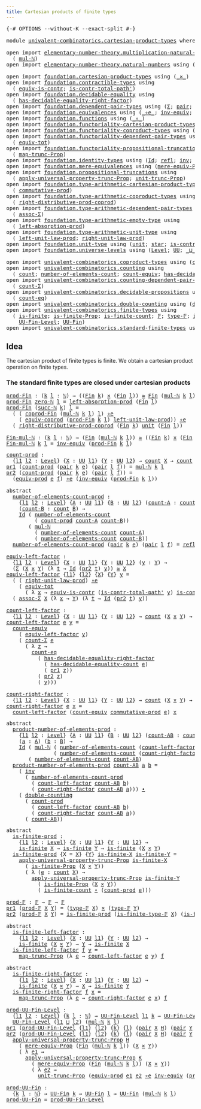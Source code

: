 ```yaml
---
title: Cartesian products of finite types
---
```


<pre class="Agda"><a id="60" class="Symbol">{-#</a> <a id="64" class="Keyword">OPTIONS</a> <a id="72" class="Pragma">--without-K</a> <a id="84" class="Pragma">--exact-split</a> <a id="98" class="Symbol">#-}</a>

<a id="103" class="Keyword">module</a> <a id="110" href="univalent-combinatorics.cartesian-product-types.html" class="Module">univalent-combinatorics.cartesian-product-types</a> <a id="158" class="Keyword">where</a>

<a id="165" class="Keyword">open</a> <a id="170" class="Keyword">import</a> <a id="177" href="elementary-number-theory.multiplication-natural-numbers.html" class="Module">elementary-number-theory.multiplication-natural-numbers</a> <a id="233" class="Keyword">using</a>
  <a id="241" class="Symbol">(</a> <a id="243" href="elementary-number-theory.multiplication-natural-numbers.html#1358" class="Function">mul-ℕ</a><a id="248" class="Symbol">)</a>
<a id="250" class="Keyword">open</a> <a id="255" class="Keyword">import</a> <a id="262" href="elementary-number-theory.natural-numbers.html" class="Module">elementary-number-theory.natural-numbers</a> <a id="303" class="Keyword">using</a> <a id="309" class="Symbol">(</a><a id="310" href="elementary-number-theory.natural-numbers.html#1458" class="Datatype">ℕ</a><a id="311" class="Symbol">;</a> <a id="313" href="elementary-number-theory.natural-numbers.html#1479" class="InductiveConstructor">zero-ℕ</a><a id="319" class="Symbol">;</a> <a id="321" href="elementary-number-theory.natural-numbers.html#1492" class="InductiveConstructor">succ-ℕ</a><a id="327" class="Symbol">)</a>

<a id="330" class="Keyword">open</a> <a id="335" class="Keyword">import</a> <a id="342" href="foundation.cartesian-product-types.html" class="Module">foundation.cartesian-product-types</a> <a id="377" class="Keyword">using</a> <a id="383" class="Symbol">(</a><a id="384" href="foundation-core.cartesian-product-types.html#590" class="Function Operator">_×_</a><a id="387" class="Symbol">)</a>
<a id="389" class="Keyword">open</a> <a id="394" class="Keyword">import</a> <a id="401" href="foundation.contractible-types.html" class="Module">foundation.contractible-types</a> <a id="431" class="Keyword">using</a>
  <a id="439" class="Symbol">(</a> <a id="441" href="foundation-core.contractible-types.html#4311" class="Function">equiv-is-contr</a><a id="455" class="Symbol">;</a> <a id="457" href="foundation-core.contractible-types.html#2264" class="Function">is-contr-total-path&#39;</a><a id="477" class="Symbol">)</a>
<a id="479" class="Keyword">open</a> <a id="484" class="Keyword">import</a> <a id="491" href="foundation.decidable-equality.html" class="Module">foundation.decidable-equality</a> <a id="521" class="Keyword">using</a>
  <a id="529" class="Symbol">(</a> <a id="531" href="foundation.decidable-equality.html#3751" class="Function">has-decidable-equality-right-factor</a><a id="566" class="Symbol">)</a>
<a id="568" class="Keyword">open</a> <a id="573" class="Keyword">import</a> <a id="580" href="foundation.dependent-pair-types.html" class="Module">foundation.dependent-pair-types</a> <a id="612" class="Keyword">using</a> <a id="618" class="Symbol">(</a><a id="619" href="foundation-core.dependent-pair-types.html#515" class="Record">Σ</a><a id="620" class="Symbol">;</a> <a id="622" href="foundation-core.dependent-pair-types.html#588" class="InductiveConstructor">pair</a><a id="626" class="Symbol">;</a> <a id="628" href="foundation-core.dependent-pair-types.html#605" class="Field">pr1</a><a id="631" class="Symbol">;</a> <a id="633" href="foundation-core.dependent-pair-types.html#617" class="Field">pr2</a><a id="636" class="Symbol">)</a>
<a id="638" class="Keyword">open</a> <a id="643" class="Keyword">import</a> <a id="650" href="foundation.equivalences.html" class="Module">foundation.equivalences</a> <a id="674" class="Keyword">using</a> <a id="680" class="Symbol">(</a><a id="681" href="foundation-core.equivalences.html#7869" class="Function Operator">_∘e_</a><a id="685" class="Symbol">;</a> <a id="687" href="foundation-core.equivalences.html#5721" class="Function">inv-equiv</a><a id="696" class="Symbol">;</a> <a id="698" href="foundation-core.equivalences.html#1621" class="Function Operator">_≃_</a><a id="701" class="Symbol">)</a>
<a id="703" class="Keyword">open</a> <a id="708" class="Keyword">import</a> <a id="715" href="foundation.functions.html" class="Module">foundation.functions</a> <a id="736" class="Keyword">using</a> <a id="742" class="Symbol">(</a><a id="743" href="foundation-core.functions.html#420" class="Function Operator">_∘_</a><a id="746" class="Symbol">)</a>
<a id="748" class="Keyword">open</a> <a id="753" class="Keyword">import</a> <a id="760" href="foundation.functoriality-cartesian-product-types.html" class="Module">foundation.functoriality-cartesian-product-types</a> <a id="809" class="Keyword">using</a> <a id="815" class="Symbol">(</a><a id="816" href="foundation.functoriality-cartesian-product-types.html#3166" class="Function">equiv-prod</a><a id="826" class="Symbol">)</a>
<a id="828" class="Keyword">open</a> <a id="833" class="Keyword">import</a> <a id="840" href="foundation.functoriality-coproduct-types.html" class="Module">foundation.functoriality-coproduct-types</a> <a id="881" class="Keyword">using</a> <a id="887" class="Symbol">(</a><a id="888" href="foundation.functoriality-coproduct-types.html#4569" class="Function">equiv-coprod</a><a id="900" class="Symbol">)</a>
<a id="902" class="Keyword">open</a> <a id="907" class="Keyword">import</a> <a id="914" href="foundation.functoriality-dependent-pair-types.html" class="Module">foundation.functoriality-dependent-pair-types</a> <a id="960" class="Keyword">using</a>
  <a id="968" class="Symbol">(</a> <a id="970" href="foundation-core.functoriality-dependent-pair-types.html#6817" class="Function">equiv-tot</a><a id="979" class="Symbol">)</a>
<a id="981" class="Keyword">open</a> <a id="986" class="Keyword">import</a> <a id="993" href="foundation.functoriality-propositional-truncation.html" class="Module">foundation.functoriality-propositional-truncation</a> <a id="1043" class="Keyword">using</a>
  <a id="1051" class="Symbol">(</a> <a id="1053" href="foundation.functoriality-propositional-truncation.html#1443" class="Function">map-trunc-Prop</a><a id="1067" class="Symbol">)</a>
<a id="1069" class="Keyword">open</a> <a id="1074" class="Keyword">import</a> <a id="1081" href="foundation.identity-types.html" class="Module">foundation.identity-types</a> <a id="1107" class="Keyword">using</a> <a id="1113" class="Symbol">(</a><a id="1114" href="foundation-core.identity-types.html#1767" class="Datatype">Id</a><a id="1116" class="Symbol">;</a> <a id="1118" href="foundation-core.identity-types.html#1820" class="InductiveConstructor">refl</a><a id="1122" class="Symbol">;</a> <a id="1124" href="foundation-core.identity-types.html#2729" class="Function">inv</a><a id="1127" class="Symbol">;</a> <a id="1129" href="foundation-core.identity-types.html#2425" class="Function Operator">_∙_</a><a id="1132" class="Symbol">)</a>
<a id="1134" class="Keyword">open</a> <a id="1139" class="Keyword">import</a> <a id="1146" href="foundation.mere-equivalences.html" class="Module">foundation.mere-equivalences</a> <a id="1175" class="Keyword">using</a> <a id="1181" class="Symbol">(</a><a id="1182" href="foundation.mere-equivalences.html#1288" class="Function">mere-equiv-Prop</a><a id="1197" class="Symbol">)</a>
<a id="1199" class="Keyword">open</a> <a id="1204" class="Keyword">import</a> <a id="1211" href="foundation.propositional-truncations.html" class="Module">foundation.propositional-truncations</a> <a id="1248" class="Keyword">using</a>
  <a id="1256" class="Symbol">(</a> <a id="1258" href="foundation.propositional-truncations.html#5603" class="Function">apply-universal-property-trunc-Prop</a><a id="1293" class="Symbol">;</a> <a id="1295" href="foundation.propositional-truncations.html#2118" class="Function">unit-trunc-Prop</a><a id="1310" class="Symbol">)</a>
<a id="1312" class="Keyword">open</a> <a id="1317" class="Keyword">import</a> <a id="1324" href="foundation.type-arithmetic-cartesian-product-types.html" class="Module">foundation.type-arithmetic-cartesian-product-types</a> <a id="1375" class="Keyword">using</a>
  <a id="1383" class="Symbol">(</a> <a id="1385" href="foundation-core.type-arithmetic-cartesian-product-types.html#2063" class="Function">commutative-prod</a><a id="1401" class="Symbol">)</a>
<a id="1403" class="Keyword">open</a> <a id="1408" class="Keyword">import</a> <a id="1415" href="foundation.type-arithmetic-coproduct-types.html" class="Module">foundation.type-arithmetic-coproduct-types</a> <a id="1458" class="Keyword">using</a>
  <a id="1466" class="Symbol">(</a> <a id="1468" href="foundation.type-arithmetic-coproduct-types.html#8840" class="Function">right-distributive-prod-coprod</a><a id="1498" class="Symbol">)</a>
<a id="1500" class="Keyword">open</a> <a id="1505" class="Keyword">import</a> <a id="1512" href="foundation.type-arithmetic-dependent-pair-types.html" class="Module">foundation.type-arithmetic-dependent-pair-types</a> <a id="1560" class="Keyword">using</a>
  <a id="1568" class="Symbol">(</a> <a id="1570" href="foundation-core.type-arithmetic-dependent-pair-types.html#5675" class="Function">assoc-Σ</a><a id="1577" class="Symbol">)</a>
<a id="1579" class="Keyword">open</a> <a id="1584" class="Keyword">import</a> <a id="1591" href="foundation.type-arithmetic-empty-type.html" class="Module">foundation.type-arithmetic-empty-type</a> <a id="1629" class="Keyword">using</a>
  <a id="1637" class="Symbol">(</a> <a id="1639" href="foundation.type-arithmetic-empty-type.html#4251" class="Function">left-absorption-prod</a><a id="1659" class="Symbol">)</a>
<a id="1661" class="Keyword">open</a> <a id="1666" class="Keyword">import</a> <a id="1673" href="foundation.type-arithmetic-unit-type.html" class="Module">foundation.type-arithmetic-unit-type</a> <a id="1710" class="Keyword">using</a>
  <a id="1718" class="Symbol">(</a> <a id="1720" href="foundation.type-arithmetic-unit-type.html#2932" class="Function">left-unit-law-prod</a><a id="1738" class="Symbol">;</a> <a id="1740" href="foundation.type-arithmetic-unit-type.html#4324" class="Function">right-unit-law-prod</a><a id="1759" class="Symbol">)</a>
<a id="1761" class="Keyword">open</a> <a id="1766" class="Keyword">import</a> <a id="1773" href="foundation.unit-type.html" class="Module">foundation.unit-type</a> <a id="1794" class="Keyword">using</a> <a id="1800" class="Symbol">(</a><a id="1801" href="foundation.unit-type.html#1075" class="Datatype">unit</a><a id="1805" class="Symbol">;</a> <a id="1807" href="foundation.unit-type.html#1099" class="InductiveConstructor">star</a><a id="1811" class="Symbol">;</a> <a id="1813" href="foundation.unit-type.html#2015" class="Function">is-contr-unit</a><a id="1826" class="Symbol">)</a>
<a id="1828" class="Keyword">open</a> <a id="1833" class="Keyword">import</a> <a id="1840" href="foundation.universe-levels.html" class="Module">foundation.universe-levels</a> <a id="1867" class="Keyword">using</a> <a id="1873" class="Symbol">(</a><a id="1874" href="Agda.Primitive.html#597" class="Postulate">Level</a><a id="1879" class="Symbol">;</a> <a id="1881" href="foundation-core.universe-levels.html#235" class="Primitive">UU</a><a id="1883" class="Symbol">;</a> <a id="1885" href="Agda.Primitive.html#810" class="Primitive Operator">_⊔_</a><a id="1888" class="Symbol">)</a>

<a id="1891" class="Keyword">open</a> <a id="1896" class="Keyword">import</a> <a id="1903" href="univalent-combinatorics.coproduct-types.html" class="Module">univalent-combinatorics.coproduct-types</a> <a id="1943" class="Keyword">using</a> <a id="1949" class="Symbol">(</a><a id="1950" href="univalent-combinatorics.coproduct-types.html#2307" class="Function">coprod-Fin</a><a id="1960" class="Symbol">)</a>
<a id="1962" class="Keyword">open</a> <a id="1967" class="Keyword">import</a> <a id="1974" href="univalent-combinatorics.counting.html" class="Module">univalent-combinatorics.counting</a> <a id="2007" class="Keyword">using</a>
  <a id="2015" class="Symbol">(</a> <a id="2017" href="univalent-combinatorics.counting.html#1901" class="Function">count</a><a id="2022" class="Symbol">;</a> <a id="2024" href="univalent-combinatorics.counting.html#2029" class="Function">number-of-elements-count</a><a id="2048" class="Symbol">;</a> <a id="2050" href="univalent-combinatorics.counting.html#3395" class="Function">count-equiv</a><a id="2061" class="Symbol">;</a> <a id="2063" href="univalent-combinatorics.counting.html#6142" class="Function">has-decidable-equality-count</a><a id="2091" class="Symbol">)</a>
<a id="2093" class="Keyword">open</a> <a id="2098" class="Keyword">import</a> <a id="2105" href="univalent-combinatorics.counting-dependent-pair-types.html" class="Module">univalent-combinatorics.counting-dependent-pair-types</a> <a id="2159" class="Keyword">using</a>
  <a id="2167" class="Symbol">(</a> <a id="2169" href="univalent-combinatorics.counting-dependent-pair-types.html#3961" class="Function">count-Σ</a><a id="2176" class="Symbol">)</a>
<a id="2178" class="Keyword">open</a> <a id="2183" class="Keyword">import</a> <a id="2190" href="univalent-combinatorics.decidable-propositions.html" class="Module">univalent-combinatorics.decidable-propositions</a> <a id="2237" class="Keyword">using</a>
  <a id="2245" class="Symbol">(</a> <a id="2247" href="univalent-combinatorics.decidable-propositions.html#2360" class="Function">count-eq</a><a id="2255" class="Symbol">)</a>
<a id="2257" class="Keyword">open</a> <a id="2262" class="Keyword">import</a> <a id="2269" href="univalent-combinatorics.double-counting.html" class="Module">univalent-combinatorics.double-counting</a> <a id="2309" class="Keyword">using</a> <a id="2315" class="Symbol">(</a><a id="2316" href="univalent-combinatorics.double-counting.html#1110" class="Function">double-counting</a><a id="2331" class="Symbol">)</a>
<a id="2333" class="Keyword">open</a> <a id="2338" class="Keyword">import</a> <a id="2345" href="univalent-combinatorics.finite-types.html" class="Module">univalent-combinatorics.finite-types</a> <a id="2382" class="Keyword">using</a>
  <a id="2390" class="Symbol">(</a> <a id="2392" href="univalent-combinatorics.finite-types.html#4244" class="Function">is-finite</a><a id="2401" class="Symbol">;</a> <a id="2403" href="univalent-combinatorics.finite-types.html#4153" class="Function">is-finite-Prop</a><a id="2417" class="Symbol">;</a> <a id="2419" href="univalent-combinatorics.finite-types.html#4483" class="Function">is-finite-count</a><a id="2434" class="Symbol">;</a> <a id="2436" href="univalent-combinatorics.finite-types.html#4635" class="Function">𝔽</a><a id="2437" class="Symbol">;</a> <a id="2439" href="univalent-combinatorics.finite-types.html#4683" class="Function">type-𝔽</a><a id="2445" class="Symbol">;</a> <a id="2447" href="univalent-combinatorics.finite-types.html#4734" class="Function">is-finite-type-𝔽</a><a id="2463" class="Symbol">;</a>
    <a id="2469" href="univalent-combinatorics.finite-types.html#5149" class="Function">UU-Fin-Level</a><a id="2481" class="Symbol">;</a> <a id="2483" href="univalent-combinatorics.finite-types.html#5610" class="Function">UU-Fin</a><a id="2489" class="Symbol">)</a>
<a id="2491" class="Keyword">open</a> <a id="2496" class="Keyword">import</a> <a id="2503" href="univalent-combinatorics.standard-finite-types.html" class="Module">univalent-combinatorics.standard-finite-types</a> <a id="2549" class="Keyword">using</a> <a id="2555" class="Symbol">(</a><a id="2556" href="univalent-combinatorics.standard-finite-types.html#2149" class="Function">Fin</a><a id="2559" class="Symbol">)</a>
</pre>
## Idea

The cartesian product of finite types is finite. We obtain a cartesian product operation on finite types.

### The standard finite types are closed under cartesian products

<pre class="Agda"><a id="prod-Fin"></a><a id="2753" href="univalent-combinatorics.cartesian-product-types.html#2753" class="Function">prod-Fin</a> <a id="2762" class="Symbol">:</a> <a id="2764" class="Symbol">(</a><a id="2765" href="univalent-combinatorics.cartesian-product-types.html#2765" class="Bound">k</a> <a id="2767" href="univalent-combinatorics.cartesian-product-types.html#2767" class="Bound">l</a> <a id="2769" class="Symbol">:</a> <a id="2771" href="elementary-number-theory.natural-numbers.html#1458" class="Datatype">ℕ</a><a id="2772" class="Symbol">)</a> <a id="2774" class="Symbol">→</a> <a id="2776" class="Symbol">((</a><a id="2778" href="univalent-combinatorics.standard-finite-types.html#2149" class="Function">Fin</a> <a id="2782" href="univalent-combinatorics.cartesian-product-types.html#2765" class="Bound">k</a><a id="2783" class="Symbol">)</a> <a id="2785" href="foundation-core.cartesian-product-types.html#590" class="Function Operator">×</a> <a id="2787" class="Symbol">(</a><a id="2788" href="univalent-combinatorics.standard-finite-types.html#2149" class="Function">Fin</a> <a id="2792" href="univalent-combinatorics.cartesian-product-types.html#2767" class="Bound">l</a><a id="2793" class="Symbol">))</a> <a id="2796" href="foundation-core.equivalences.html#1621" class="Function Operator">≃</a> <a id="2798" href="univalent-combinatorics.standard-finite-types.html#2149" class="Function">Fin</a> <a id="2802" class="Symbol">(</a><a id="2803" href="elementary-number-theory.multiplication-natural-numbers.html#1358" class="Function">mul-ℕ</a> <a id="2809" href="univalent-combinatorics.cartesian-product-types.html#2765" class="Bound">k</a> <a id="2811" href="univalent-combinatorics.cartesian-product-types.html#2767" class="Bound">l</a><a id="2812" class="Symbol">)</a>
<a id="2814" href="univalent-combinatorics.cartesian-product-types.html#2753" class="Function">prod-Fin</a> <a id="2823" href="elementary-number-theory.natural-numbers.html#1479" class="InductiveConstructor">zero-ℕ</a> <a id="2830" href="univalent-combinatorics.cartesian-product-types.html#2830" class="Bound">l</a> <a id="2832" class="Symbol">=</a> <a id="2834" href="foundation.type-arithmetic-empty-type.html#4251" class="Function">left-absorption-prod</a> <a id="2855" class="Symbol">(</a><a id="2856" href="univalent-combinatorics.standard-finite-types.html#2149" class="Function">Fin</a> <a id="2860" href="univalent-combinatorics.cartesian-product-types.html#2830" class="Bound">l</a><a id="2861" class="Symbol">)</a>
<a id="2863" href="univalent-combinatorics.cartesian-product-types.html#2753" class="Function">prod-Fin</a> <a id="2872" class="Symbol">(</a><a id="2873" href="elementary-number-theory.natural-numbers.html#1492" class="InductiveConstructor">succ-ℕ</a> <a id="2880" href="univalent-combinatorics.cartesian-product-types.html#2880" class="Bound">k</a><a id="2881" class="Symbol">)</a> <a id="2883" href="univalent-combinatorics.cartesian-product-types.html#2883" class="Bound">l</a> <a id="2885" class="Symbol">=</a>
  <a id="2889" class="Symbol">(</a> <a id="2891" class="Symbol">(</a> <a id="2893" href="univalent-combinatorics.coproduct-types.html#2307" class="Function">coprod-Fin</a> <a id="2904" class="Symbol">(</a><a id="2905" href="elementary-number-theory.multiplication-natural-numbers.html#1358" class="Function">mul-ℕ</a> <a id="2911" href="univalent-combinatorics.cartesian-product-types.html#2880" class="Bound">k</a> <a id="2913" href="univalent-combinatorics.cartesian-product-types.html#2883" class="Bound">l</a><a id="2914" class="Symbol">)</a> <a id="2916" href="univalent-combinatorics.cartesian-product-types.html#2883" class="Bound">l</a><a id="2917" class="Symbol">)</a> <a id="2919" href="foundation-core.equivalences.html#7869" class="Function Operator">∘e</a>
    <a id="2926" class="Symbol">(</a> <a id="2928" href="foundation.functoriality-coproduct-types.html#4569" class="Function">equiv-coprod</a> <a id="2941" class="Symbol">(</a><a id="2942" href="univalent-combinatorics.cartesian-product-types.html#2753" class="Function">prod-Fin</a> <a id="2951" href="univalent-combinatorics.cartesian-product-types.html#2880" class="Bound">k</a> <a id="2953" href="univalent-combinatorics.cartesian-product-types.html#2883" class="Bound">l</a><a id="2954" class="Symbol">)</a> <a id="2956" href="foundation.type-arithmetic-unit-type.html#2932" class="Function">left-unit-law-prod</a><a id="2974" class="Symbol">))</a> <a id="2977" href="foundation-core.equivalences.html#7869" class="Function Operator">∘e</a>
  <a id="2982" class="Symbol">(</a> <a id="2984" href="foundation.type-arithmetic-coproduct-types.html#8840" class="Function">right-distributive-prod-coprod</a> <a id="3015" class="Symbol">(</a><a id="3016" href="univalent-combinatorics.standard-finite-types.html#2149" class="Function">Fin</a> <a id="3020" href="univalent-combinatorics.cartesian-product-types.html#2880" class="Bound">k</a><a id="3021" class="Symbol">)</a> <a id="3023" href="foundation.unit-type.html#1075" class="Datatype">unit</a> <a id="3028" class="Symbol">(</a><a id="3029" href="univalent-combinatorics.standard-finite-types.html#2149" class="Function">Fin</a> <a id="3033" href="univalent-combinatorics.cartesian-product-types.html#2883" class="Bound">l</a><a id="3034" class="Symbol">))</a>

<a id="Fin-mul-ℕ"></a><a id="3038" href="univalent-combinatorics.cartesian-product-types.html#3038" class="Function">Fin-mul-ℕ</a> <a id="3048" class="Symbol">:</a> <a id="3050" class="Symbol">(</a><a id="3051" href="univalent-combinatorics.cartesian-product-types.html#3051" class="Bound">k</a> <a id="3053" href="univalent-combinatorics.cartesian-product-types.html#3053" class="Bound">l</a> <a id="3055" class="Symbol">:</a> <a id="3057" href="elementary-number-theory.natural-numbers.html#1458" class="Datatype">ℕ</a><a id="3058" class="Symbol">)</a> <a id="3060" class="Symbol">→</a> <a id="3062" class="Symbol">(</a><a id="3063" href="univalent-combinatorics.standard-finite-types.html#2149" class="Function">Fin</a> <a id="3067" class="Symbol">(</a><a id="3068" href="elementary-number-theory.multiplication-natural-numbers.html#1358" class="Function">mul-ℕ</a> <a id="3074" href="univalent-combinatorics.cartesian-product-types.html#3051" class="Bound">k</a> <a id="3076" href="univalent-combinatorics.cartesian-product-types.html#3053" class="Bound">l</a><a id="3077" class="Symbol">))</a> <a id="3080" href="foundation-core.equivalences.html#1621" class="Function Operator">≃</a> <a id="3082" class="Symbol">((</a><a id="3084" href="univalent-combinatorics.standard-finite-types.html#2149" class="Function">Fin</a> <a id="3088" href="univalent-combinatorics.cartesian-product-types.html#3051" class="Bound">k</a><a id="3089" class="Symbol">)</a> <a id="3091" href="foundation-core.cartesian-product-types.html#590" class="Function Operator">×</a> <a id="3093" class="Symbol">(</a><a id="3094" href="univalent-combinatorics.standard-finite-types.html#2149" class="Function">Fin</a> <a id="3098" href="univalent-combinatorics.cartesian-product-types.html#3053" class="Bound">l</a><a id="3099" class="Symbol">))</a>
<a id="3102" href="univalent-combinatorics.cartesian-product-types.html#3038" class="Function">Fin-mul-ℕ</a> <a id="3112" href="univalent-combinatorics.cartesian-product-types.html#3112" class="Bound">k</a> <a id="3114" href="univalent-combinatorics.cartesian-product-types.html#3114" class="Bound">l</a> <a id="3116" class="Symbol">=</a> <a id="3118" href="foundation-core.equivalences.html#5721" class="Function">inv-equiv</a> <a id="3128" class="Symbol">(</a><a id="3129" href="univalent-combinatorics.cartesian-product-types.html#2753" class="Function">prod-Fin</a> <a id="3138" href="univalent-combinatorics.cartesian-product-types.html#3112" class="Bound">k</a> <a id="3140" href="univalent-combinatorics.cartesian-product-types.html#3114" class="Bound">l</a><a id="3141" class="Symbol">)</a>
</pre>
<pre class="Agda"><a id="count-prod"></a><a id="3156" href="univalent-combinatorics.cartesian-product-types.html#3156" class="Function">count-prod</a> <a id="3167" class="Symbol">:</a>
  <a id="3171" class="Symbol">{</a><a id="3172" href="univalent-combinatorics.cartesian-product-types.html#3172" class="Bound">l1</a> <a id="3175" href="univalent-combinatorics.cartesian-product-types.html#3175" class="Bound">l2</a> <a id="3178" class="Symbol">:</a> <a id="3180" href="Agda.Primitive.html#597" class="Postulate">Level</a><a id="3185" class="Symbol">}</a> <a id="3187" class="Symbol">{</a><a id="3188" href="univalent-combinatorics.cartesian-product-types.html#3188" class="Bound">X</a> <a id="3190" class="Symbol">:</a> <a id="3192" href="foundation-core.universe-levels.html#235" class="Primitive">UU</a> <a id="3195" href="univalent-combinatorics.cartesian-product-types.html#3172" class="Bound">l1</a><a id="3197" class="Symbol">}</a> <a id="3199" class="Symbol">{</a><a id="3200" href="univalent-combinatorics.cartesian-product-types.html#3200" class="Bound">Y</a> <a id="3202" class="Symbol">:</a> <a id="3204" href="foundation-core.universe-levels.html#235" class="Primitive">UU</a> <a id="3207" href="univalent-combinatorics.cartesian-product-types.html#3175" class="Bound">l2</a><a id="3209" class="Symbol">}</a> <a id="3211" class="Symbol">→</a> <a id="3213" href="univalent-combinatorics.counting.html#1901" class="Function">count</a> <a id="3219" href="univalent-combinatorics.cartesian-product-types.html#3188" class="Bound">X</a> <a id="3221" class="Symbol">→</a> <a id="3223" href="univalent-combinatorics.counting.html#1901" class="Function">count</a> <a id="3229" href="univalent-combinatorics.cartesian-product-types.html#3200" class="Bound">Y</a> <a id="3231" class="Symbol">→</a> <a id="3233" href="univalent-combinatorics.counting.html#1901" class="Function">count</a> <a id="3239" class="Symbol">(</a><a id="3240" href="univalent-combinatorics.cartesian-product-types.html#3188" class="Bound">X</a> <a id="3242" href="foundation-core.cartesian-product-types.html#590" class="Function Operator">×</a> <a id="3244" href="univalent-combinatorics.cartesian-product-types.html#3200" class="Bound">Y</a><a id="3245" class="Symbol">)</a>
<a id="3247" href="foundation-core.dependent-pair-types.html#605" class="Field">pr1</a> <a id="3251" class="Symbol">(</a><a id="3252" href="univalent-combinatorics.cartesian-product-types.html#3156" class="Function">count-prod</a> <a id="3263" class="Symbol">(</a><a id="3264" href="foundation-core.dependent-pair-types.html#588" class="InductiveConstructor">pair</a> <a id="3269" href="univalent-combinatorics.cartesian-product-types.html#3269" class="Bound">k</a> <a id="3271" href="univalent-combinatorics.cartesian-product-types.html#3271" class="Bound">e</a><a id="3272" class="Symbol">)</a> <a id="3274" class="Symbol">(</a><a id="3275" href="foundation-core.dependent-pair-types.html#588" class="InductiveConstructor">pair</a> <a id="3280" href="univalent-combinatorics.cartesian-product-types.html#3280" class="Bound">l</a> <a id="3282" href="univalent-combinatorics.cartesian-product-types.html#3282" class="Bound">f</a><a id="3283" class="Symbol">))</a> <a id="3286" class="Symbol">=</a> <a id="3288" href="elementary-number-theory.multiplication-natural-numbers.html#1358" class="Function">mul-ℕ</a> <a id="3294" href="univalent-combinatorics.cartesian-product-types.html#3269" class="Bound">k</a> <a id="3296" href="univalent-combinatorics.cartesian-product-types.html#3280" class="Bound">l</a>
<a id="3298" href="foundation-core.dependent-pair-types.html#617" class="Field">pr2</a> <a id="3302" class="Symbol">(</a><a id="3303" href="univalent-combinatorics.cartesian-product-types.html#3156" class="Function">count-prod</a> <a id="3314" class="Symbol">(</a><a id="3315" href="foundation-core.dependent-pair-types.html#588" class="InductiveConstructor">pair</a> <a id="3320" href="univalent-combinatorics.cartesian-product-types.html#3320" class="Bound">k</a> <a id="3322" href="univalent-combinatorics.cartesian-product-types.html#3322" class="Bound">e</a><a id="3323" class="Symbol">)</a> <a id="3325" class="Symbol">(</a><a id="3326" href="foundation-core.dependent-pair-types.html#588" class="InductiveConstructor">pair</a> <a id="3331" href="univalent-combinatorics.cartesian-product-types.html#3331" class="Bound">l</a> <a id="3333" href="univalent-combinatorics.cartesian-product-types.html#3333" class="Bound">f</a><a id="3334" class="Symbol">))</a> <a id="3337" class="Symbol">=</a>
  <a id="3341" class="Symbol">(</a><a id="3342" href="foundation.functoriality-cartesian-product-types.html#3166" class="Function">equiv-prod</a> <a id="3353" href="univalent-combinatorics.cartesian-product-types.html#3322" class="Bound">e</a> <a id="3355" href="univalent-combinatorics.cartesian-product-types.html#3333" class="Bound">f</a><a id="3356" class="Symbol">)</a> <a id="3358" href="foundation-core.equivalences.html#7869" class="Function Operator">∘e</a> <a id="3361" class="Symbol">(</a><a id="3362" href="foundation-core.equivalences.html#5721" class="Function">inv-equiv</a> <a id="3372" class="Symbol">(</a><a id="3373" href="univalent-combinatorics.cartesian-product-types.html#2753" class="Function">prod-Fin</a> <a id="3382" href="univalent-combinatorics.cartesian-product-types.html#3320" class="Bound">k</a> <a id="3384" href="univalent-combinatorics.cartesian-product-types.html#3331" class="Bound">l</a><a id="3385" class="Symbol">))</a>

<a id="3389" class="Keyword">abstract</a>
  <a id="number-of-elements-count-prod"></a><a id="3400" href="univalent-combinatorics.cartesian-product-types.html#3400" class="Function">number-of-elements-count-prod</a> <a id="3430" class="Symbol">:</a>
    <a id="3436" class="Symbol">{</a><a id="3437" href="univalent-combinatorics.cartesian-product-types.html#3437" class="Bound">l1</a> <a id="3440" href="univalent-combinatorics.cartesian-product-types.html#3440" class="Bound">l2</a> <a id="3443" class="Symbol">:</a> <a id="3445" href="Agda.Primitive.html#597" class="Postulate">Level</a><a id="3450" class="Symbol">}</a> <a id="3452" class="Symbol">{</a><a id="3453" href="univalent-combinatorics.cartesian-product-types.html#3453" class="Bound">A</a> <a id="3455" class="Symbol">:</a> <a id="3457" href="foundation-core.universe-levels.html#235" class="Primitive">UU</a> <a id="3460" href="univalent-combinatorics.cartesian-product-types.html#3437" class="Bound">l1</a><a id="3462" class="Symbol">}</a> <a id="3464" class="Symbol">{</a><a id="3465" href="univalent-combinatorics.cartesian-product-types.html#3465" class="Bound">B</a> <a id="3467" class="Symbol">:</a> <a id="3469" href="foundation-core.universe-levels.html#235" class="Primitive">UU</a> <a id="3472" href="univalent-combinatorics.cartesian-product-types.html#3440" class="Bound">l2</a><a id="3474" class="Symbol">}</a> <a id="3476" class="Symbol">(</a><a id="3477" href="univalent-combinatorics.cartesian-product-types.html#3477" class="Bound">count-A</a> <a id="3485" class="Symbol">:</a> <a id="3487" href="univalent-combinatorics.counting.html#1901" class="Function">count</a> <a id="3493" href="univalent-combinatorics.cartesian-product-types.html#3453" class="Bound">A</a><a id="3494" class="Symbol">)</a>
    <a id="3500" class="Symbol">(</a><a id="3501" href="univalent-combinatorics.cartesian-product-types.html#3501" class="Bound">count-B</a> <a id="3509" class="Symbol">:</a> <a id="3511" href="univalent-combinatorics.counting.html#1901" class="Function">count</a> <a id="3517" href="univalent-combinatorics.cartesian-product-types.html#3465" class="Bound">B</a><a id="3518" class="Symbol">)</a> <a id="3520" class="Symbol">→</a>
    <a id="3526" href="foundation-core.identity-types.html#1767" class="Datatype">Id</a> <a id="3529" class="Symbol">(</a> <a id="3531" href="univalent-combinatorics.counting.html#2029" class="Function">number-of-elements-count</a>
         <a id="3565" class="Symbol">(</a> <a id="3567" href="univalent-combinatorics.cartesian-product-types.html#3156" class="Function">count-prod</a> <a id="3578" href="univalent-combinatorics.cartesian-product-types.html#3477" class="Bound">count-A</a> <a id="3586" href="univalent-combinatorics.cartesian-product-types.html#3501" class="Bound">count-B</a><a id="3593" class="Symbol">))</a>
       <a id="3603" class="Symbol">(</a> <a id="3605" href="elementary-number-theory.multiplication-natural-numbers.html#1358" class="Function">mul-ℕ</a>
         <a id="3620" class="Symbol">(</a> <a id="3622" href="univalent-combinatorics.counting.html#2029" class="Function">number-of-elements-count</a> <a id="3647" href="univalent-combinatorics.cartesian-product-types.html#3477" class="Bound">count-A</a><a id="3654" class="Symbol">)</a>
         <a id="3665" class="Symbol">(</a> <a id="3667" href="univalent-combinatorics.counting.html#2029" class="Function">number-of-elements-count</a> <a id="3692" href="univalent-combinatorics.cartesian-product-types.html#3501" class="Bound">count-B</a><a id="3699" class="Symbol">))</a>
  <a id="3704" href="univalent-combinatorics.cartesian-product-types.html#3400" class="Function">number-of-elements-count-prod</a> <a id="3734" class="Symbol">(</a><a id="3735" href="foundation-core.dependent-pair-types.html#588" class="InductiveConstructor">pair</a> <a id="3740" href="univalent-combinatorics.cartesian-product-types.html#3740" class="Bound">k</a> <a id="3742" href="univalent-combinatorics.cartesian-product-types.html#3742" class="Bound">e</a><a id="3743" class="Symbol">)</a> <a id="3745" class="Symbol">(</a><a id="3746" href="foundation-core.dependent-pair-types.html#588" class="InductiveConstructor">pair</a> <a id="3751" href="univalent-combinatorics.cartesian-product-types.html#3751" class="Bound">l</a> <a id="3753" href="univalent-combinatorics.cartesian-product-types.html#3753" class="Bound">f</a><a id="3754" class="Symbol">)</a> <a id="3756" class="Symbol">=</a> <a id="3758" href="foundation-core.identity-types.html#1820" class="InductiveConstructor">refl</a>

<a id="equiv-left-factor"></a><a id="3764" href="univalent-combinatorics.cartesian-product-types.html#3764" class="Function">equiv-left-factor</a> <a id="3782" class="Symbol">:</a>
  <a id="3786" class="Symbol">{</a><a id="3787" href="univalent-combinatorics.cartesian-product-types.html#3787" class="Bound">l1</a> <a id="3790" href="univalent-combinatorics.cartesian-product-types.html#3790" class="Bound">l2</a> <a id="3793" class="Symbol">:</a> <a id="3795" href="Agda.Primitive.html#597" class="Postulate">Level</a><a id="3800" class="Symbol">}</a> <a id="3802" class="Symbol">{</a><a id="3803" href="univalent-combinatorics.cartesian-product-types.html#3803" class="Bound">X</a> <a id="3805" class="Symbol">:</a> <a id="3807" href="foundation-core.universe-levels.html#235" class="Primitive">UU</a> <a id="3810" href="univalent-combinatorics.cartesian-product-types.html#3787" class="Bound">l1</a><a id="3812" class="Symbol">}</a> <a id="3814" class="Symbol">{</a><a id="3815" href="univalent-combinatorics.cartesian-product-types.html#3815" class="Bound">Y</a> <a id="3817" class="Symbol">:</a> <a id="3819" href="foundation-core.universe-levels.html#235" class="Primitive">UU</a> <a id="3822" href="univalent-combinatorics.cartesian-product-types.html#3790" class="Bound">l2</a><a id="3824" class="Symbol">}</a> <a id="3826" class="Symbol">(</a><a id="3827" href="univalent-combinatorics.cartesian-product-types.html#3827" class="Bound">y</a> <a id="3829" class="Symbol">:</a> <a id="3831" href="univalent-combinatorics.cartesian-product-types.html#3815" class="Bound">Y</a><a id="3832" class="Symbol">)</a> <a id="3834" class="Symbol">→</a>
  <a id="3838" class="Symbol">(</a><a id="3839" href="foundation-core.dependent-pair-types.html#515" class="Record">Σ</a> <a id="3841" class="Symbol">(</a><a id="3842" href="univalent-combinatorics.cartesian-product-types.html#3803" class="Bound">X</a> <a id="3844" href="foundation-core.cartesian-product-types.html#590" class="Function Operator">×</a> <a id="3846" href="univalent-combinatorics.cartesian-product-types.html#3815" class="Bound">Y</a><a id="3847" class="Symbol">)</a> <a id="3849" class="Symbol">(λ</a> <a id="3852" href="univalent-combinatorics.cartesian-product-types.html#3852" class="Bound">t</a> <a id="3854" class="Symbol">→</a> <a id="3856" href="foundation-core.identity-types.html#1767" class="Datatype">Id</a> <a id="3859" class="Symbol">(</a><a id="3860" href="foundation-core.dependent-pair-types.html#617" class="Field">pr2</a> <a id="3864" href="univalent-combinatorics.cartesian-product-types.html#3852" class="Bound">t</a><a id="3865" class="Symbol">)</a> <a id="3867" href="univalent-combinatorics.cartesian-product-types.html#3827" class="Bound">y</a><a id="3868" class="Symbol">))</a> <a id="3871" href="foundation-core.equivalences.html#1621" class="Function Operator">≃</a> <a id="3873" href="univalent-combinatorics.cartesian-product-types.html#3803" class="Bound">X</a>
<a id="3875" href="univalent-combinatorics.cartesian-product-types.html#3764" class="Function">equiv-left-factor</a> <a id="3893" class="Symbol">{</a><a id="3894" href="univalent-combinatorics.cartesian-product-types.html#3894" class="Bound">l1</a><a id="3896" class="Symbol">}</a> <a id="3898" class="Symbol">{</a><a id="3899" href="univalent-combinatorics.cartesian-product-types.html#3899" class="Bound">l2</a><a id="3901" class="Symbol">}</a> <a id="3903" class="Symbol">{</a><a id="3904" href="univalent-combinatorics.cartesian-product-types.html#3904" class="Bound">X</a><a id="3905" class="Symbol">}</a> <a id="3907" class="Symbol">{</a><a id="3908" href="univalent-combinatorics.cartesian-product-types.html#3908" class="Bound">Y</a><a id="3909" class="Symbol">}</a> <a id="3911" href="univalent-combinatorics.cartesian-product-types.html#3911" class="Bound">y</a> <a id="3913" class="Symbol">=</a>
  <a id="3917" class="Symbol">(</a> <a id="3919" class="Symbol">(</a> <a id="3921" href="foundation.type-arithmetic-unit-type.html#4324" class="Function">right-unit-law-prod</a><a id="3940" class="Symbol">)</a> <a id="3942" href="foundation-core.equivalences.html#7869" class="Function Operator">∘e</a>
    <a id="3949" class="Symbol">(</a> <a id="3951" href="foundation-core.functoriality-dependent-pair-types.html#6817" class="Function">equiv-tot</a>
      <a id="3967" class="Symbol">(</a> <a id="3969" class="Symbol">λ</a> <a id="3971" href="univalent-combinatorics.cartesian-product-types.html#3971" class="Bound">x</a> <a id="3973" class="Symbol">→</a> <a id="3975" href="foundation-core.contractible-types.html#4311" class="Function">equiv-is-contr</a> <a id="3990" class="Symbol">(</a><a id="3991" href="foundation-core.contractible-types.html#2264" class="Function">is-contr-total-path&#39;</a> <a id="4012" href="univalent-combinatorics.cartesian-product-types.html#3911" class="Bound">y</a><a id="4013" class="Symbol">)</a> <a id="4015" href="foundation.unit-type.html#2015" class="Function">is-contr-unit</a><a id="4028" class="Symbol">)))</a> <a id="4032" href="foundation-core.equivalences.html#7869" class="Function Operator">∘e</a>
  <a id="4037" class="Symbol">(</a> <a id="4039" href="foundation-core.type-arithmetic-dependent-pair-types.html#5675" class="Function">assoc-Σ</a> <a id="4047" href="univalent-combinatorics.cartesian-product-types.html#3904" class="Bound">X</a> <a id="4049" class="Symbol">(λ</a> <a id="4052" href="univalent-combinatorics.cartesian-product-types.html#4052" class="Bound">x</a> <a id="4054" class="Symbol">→</a> <a id="4056" href="univalent-combinatorics.cartesian-product-types.html#3908" class="Bound">Y</a><a id="4057" class="Symbol">)</a> <a id="4059" class="Symbol">(λ</a> <a id="4062" href="univalent-combinatorics.cartesian-product-types.html#4062" class="Bound">t</a> <a id="4064" class="Symbol">→</a> <a id="4066" href="foundation-core.identity-types.html#1767" class="Datatype">Id</a> <a id="4069" class="Symbol">(</a><a id="4070" href="foundation-core.dependent-pair-types.html#617" class="Field">pr2</a> <a id="4074" href="univalent-combinatorics.cartesian-product-types.html#4062" class="Bound">t</a><a id="4075" class="Symbol">)</a> <a id="4077" href="univalent-combinatorics.cartesian-product-types.html#3911" class="Bound">y</a><a id="4078" class="Symbol">))</a>

<a id="count-left-factor"></a><a id="4082" href="univalent-combinatorics.cartesian-product-types.html#4082" class="Function">count-left-factor</a> <a id="4100" class="Symbol">:</a>
  <a id="4104" class="Symbol">{</a><a id="4105" href="univalent-combinatorics.cartesian-product-types.html#4105" class="Bound">l1</a> <a id="4108" href="univalent-combinatorics.cartesian-product-types.html#4108" class="Bound">l2</a> <a id="4111" class="Symbol">:</a> <a id="4113" href="Agda.Primitive.html#597" class="Postulate">Level</a><a id="4118" class="Symbol">}</a> <a id="4120" class="Symbol">{</a><a id="4121" href="univalent-combinatorics.cartesian-product-types.html#4121" class="Bound">X</a> <a id="4123" class="Symbol">:</a> <a id="4125" href="foundation-core.universe-levels.html#235" class="Primitive">UU</a> <a id="4128" href="univalent-combinatorics.cartesian-product-types.html#4105" class="Bound">l1</a><a id="4130" class="Symbol">}</a> <a id="4132" class="Symbol">{</a><a id="4133" href="univalent-combinatorics.cartesian-product-types.html#4133" class="Bound">Y</a> <a id="4135" class="Symbol">:</a> <a id="4137" href="foundation-core.universe-levels.html#235" class="Primitive">UU</a> <a id="4140" href="univalent-combinatorics.cartesian-product-types.html#4108" class="Bound">l2</a><a id="4142" class="Symbol">}</a> <a id="4144" class="Symbol">→</a> <a id="4146" href="univalent-combinatorics.counting.html#1901" class="Function">count</a> <a id="4152" class="Symbol">(</a><a id="4153" href="univalent-combinatorics.cartesian-product-types.html#4121" class="Bound">X</a> <a id="4155" href="foundation-core.cartesian-product-types.html#590" class="Function Operator">×</a> <a id="4157" href="univalent-combinatorics.cartesian-product-types.html#4133" class="Bound">Y</a><a id="4158" class="Symbol">)</a> <a id="4160" class="Symbol">→</a> <a id="4162" href="univalent-combinatorics.cartesian-product-types.html#4133" class="Bound">Y</a> <a id="4164" class="Symbol">→</a> <a id="4166" href="univalent-combinatorics.counting.html#1901" class="Function">count</a> <a id="4172" href="univalent-combinatorics.cartesian-product-types.html#4121" class="Bound">X</a>
<a id="4174" href="univalent-combinatorics.cartesian-product-types.html#4082" class="Function">count-left-factor</a> <a id="4192" href="univalent-combinatorics.cartesian-product-types.html#4192" class="Bound">e</a> <a id="4194" href="univalent-combinatorics.cartesian-product-types.html#4194" class="Bound">y</a> <a id="4196" class="Symbol">=</a>
  <a id="4200" href="univalent-combinatorics.counting.html#3395" class="Function">count-equiv</a>
    <a id="4216" class="Symbol">(</a> <a id="4218" href="univalent-combinatorics.cartesian-product-types.html#3764" class="Function">equiv-left-factor</a> <a id="4236" href="univalent-combinatorics.cartesian-product-types.html#4194" class="Bound">y</a><a id="4237" class="Symbol">)</a>
    <a id="4243" class="Symbol">(</a> <a id="4245" href="univalent-combinatorics.counting-dependent-pair-types.html#3961" class="Function">count-Σ</a> <a id="4253" href="univalent-combinatorics.cartesian-product-types.html#4192" class="Bound">e</a>
      <a id="4261" class="Symbol">(</a> <a id="4263" class="Symbol">λ</a> <a id="4265" href="univalent-combinatorics.cartesian-product-types.html#4265" class="Bound">z</a> <a id="4267" class="Symbol">→</a>
        <a id="4277" href="univalent-combinatorics.decidable-propositions.html#2360" class="Function">count-eq</a>
          <a id="4296" class="Symbol">(</a> <a id="4298" href="foundation.decidable-equality.html#3751" class="Function">has-decidable-equality-right-factor</a>
            <a id="4346" class="Symbol">(</a> <a id="4348" href="univalent-combinatorics.counting.html#6142" class="Function">has-decidable-equality-count</a> <a id="4377" href="univalent-combinatorics.cartesian-product-types.html#4192" class="Bound">e</a><a id="4378" class="Symbol">)</a>
            <a id="4392" class="Symbol">(</a> <a id="4394" href="foundation-core.dependent-pair-types.html#605" class="Field">pr1</a> <a id="4398" href="univalent-combinatorics.cartesian-product-types.html#4265" class="Bound">z</a><a id="4399" class="Symbol">))</a>
          <a id="4412" class="Symbol">(</a> <a id="4414" href="foundation-core.dependent-pair-types.html#617" class="Field">pr2</a> <a id="4418" href="univalent-combinatorics.cartesian-product-types.html#4265" class="Bound">z</a><a id="4419" class="Symbol">)</a>
          <a id="4431" class="Symbol">(</a> <a id="4433" href="univalent-combinatorics.cartesian-product-types.html#4194" class="Bound">y</a><a id="4434" class="Symbol">)))</a>

<a id="count-right-factor"></a><a id="4439" href="univalent-combinatorics.cartesian-product-types.html#4439" class="Function">count-right-factor</a> <a id="4458" class="Symbol">:</a>
  <a id="4462" class="Symbol">{</a><a id="4463" href="univalent-combinatorics.cartesian-product-types.html#4463" class="Bound">l1</a> <a id="4466" href="univalent-combinatorics.cartesian-product-types.html#4466" class="Bound">l2</a> <a id="4469" class="Symbol">:</a> <a id="4471" href="Agda.Primitive.html#597" class="Postulate">Level</a><a id="4476" class="Symbol">}</a> <a id="4478" class="Symbol">{</a><a id="4479" href="univalent-combinatorics.cartesian-product-types.html#4479" class="Bound">X</a> <a id="4481" class="Symbol">:</a> <a id="4483" href="foundation-core.universe-levels.html#235" class="Primitive">UU</a> <a id="4486" href="univalent-combinatorics.cartesian-product-types.html#4463" class="Bound">l1</a><a id="4488" class="Symbol">}</a> <a id="4490" class="Symbol">{</a><a id="4491" href="univalent-combinatorics.cartesian-product-types.html#4491" class="Bound">Y</a> <a id="4493" class="Symbol">:</a> <a id="4495" href="foundation-core.universe-levels.html#235" class="Primitive">UU</a> <a id="4498" href="univalent-combinatorics.cartesian-product-types.html#4466" class="Bound">l2</a><a id="4500" class="Symbol">}</a> <a id="4502" class="Symbol">→</a> <a id="4504" href="univalent-combinatorics.counting.html#1901" class="Function">count</a> <a id="4510" class="Symbol">(</a><a id="4511" href="univalent-combinatorics.cartesian-product-types.html#4479" class="Bound">X</a> <a id="4513" href="foundation-core.cartesian-product-types.html#590" class="Function Operator">×</a> <a id="4515" href="univalent-combinatorics.cartesian-product-types.html#4491" class="Bound">Y</a><a id="4516" class="Symbol">)</a> <a id="4518" class="Symbol">→</a> <a id="4520" href="univalent-combinatorics.cartesian-product-types.html#4479" class="Bound">X</a> <a id="4522" class="Symbol">→</a> <a id="4524" href="univalent-combinatorics.counting.html#1901" class="Function">count</a> <a id="4530" href="univalent-combinatorics.cartesian-product-types.html#4491" class="Bound">Y</a>
<a id="4532" href="univalent-combinatorics.cartesian-product-types.html#4439" class="Function">count-right-factor</a> <a id="4551" href="univalent-combinatorics.cartesian-product-types.html#4551" class="Bound">e</a> <a id="4553" href="univalent-combinatorics.cartesian-product-types.html#4553" class="Bound">x</a> <a id="4555" class="Symbol">=</a>
  <a id="4559" href="univalent-combinatorics.cartesian-product-types.html#4082" class="Function">count-left-factor</a> <a id="4577" class="Symbol">(</a><a id="4578" href="univalent-combinatorics.counting.html#3395" class="Function">count-equiv</a> <a id="4590" href="foundation-core.type-arithmetic-cartesian-product-types.html#2063" class="Function">commutative-prod</a> <a id="4607" href="univalent-combinatorics.cartesian-product-types.html#4551" class="Bound">e</a><a id="4608" class="Symbol">)</a> <a id="4610" href="univalent-combinatorics.cartesian-product-types.html#4553" class="Bound">x</a>
</pre>
<pre class="Agda"><a id="4625" class="Keyword">abstract</a>
  <a id="product-number-of-elements-prod"></a><a id="4636" href="univalent-combinatorics.cartesian-product-types.html#4636" class="Function">product-number-of-elements-prod</a> <a id="4668" class="Symbol">:</a>
    <a id="4674" class="Symbol">{</a><a id="4675" href="univalent-combinatorics.cartesian-product-types.html#4675" class="Bound">l1</a> <a id="4678" href="univalent-combinatorics.cartesian-product-types.html#4678" class="Bound">l2</a> <a id="4681" class="Symbol">:</a> <a id="4683" href="Agda.Primitive.html#597" class="Postulate">Level</a><a id="4688" class="Symbol">}</a> <a id="4690" class="Symbol">{</a><a id="4691" href="univalent-combinatorics.cartesian-product-types.html#4691" class="Bound">A</a> <a id="4693" class="Symbol">:</a> <a id="4695" href="foundation-core.universe-levels.html#235" class="Primitive">UU</a> <a id="4698" href="univalent-combinatorics.cartesian-product-types.html#4675" class="Bound">l1</a><a id="4700" class="Symbol">}</a> <a id="4702" class="Symbol">{</a><a id="4703" href="univalent-combinatorics.cartesian-product-types.html#4703" class="Bound">B</a> <a id="4705" class="Symbol">:</a> <a id="4707" href="foundation-core.universe-levels.html#235" class="Primitive">UU</a> <a id="4710" href="univalent-combinatorics.cartesian-product-types.html#4678" class="Bound">l2</a><a id="4712" class="Symbol">}</a> <a id="4714" class="Symbol">(</a><a id="4715" href="univalent-combinatorics.cartesian-product-types.html#4715" class="Bound">count-AB</a> <a id="4724" class="Symbol">:</a> <a id="4726" href="univalent-combinatorics.counting.html#1901" class="Function">count</a> <a id="4732" class="Symbol">(</a><a id="4733" href="univalent-combinatorics.cartesian-product-types.html#4691" class="Bound">A</a> <a id="4735" href="foundation-core.cartesian-product-types.html#590" class="Function Operator">×</a> <a id="4737" href="univalent-combinatorics.cartesian-product-types.html#4703" class="Bound">B</a><a id="4738" class="Symbol">))</a> <a id="4741" class="Symbol">→</a>
    <a id="4747" class="Symbol">(</a><a id="4748" href="univalent-combinatorics.cartesian-product-types.html#4748" class="Bound">a</a> <a id="4750" class="Symbol">:</a> <a id="4752" href="univalent-combinatorics.cartesian-product-types.html#4691" class="Bound">A</a><a id="4753" class="Symbol">)</a> <a id="4755" class="Symbol">(</a><a id="4756" href="univalent-combinatorics.cartesian-product-types.html#4756" class="Bound">b</a> <a id="4758" class="Symbol">:</a> <a id="4760" href="univalent-combinatorics.cartesian-product-types.html#4703" class="Bound">B</a><a id="4761" class="Symbol">)</a> <a id="4763" class="Symbol">→</a>
    <a id="4769" href="foundation-core.identity-types.html#1767" class="Datatype">Id</a> <a id="4772" class="Symbol">(</a> <a id="4774" href="elementary-number-theory.multiplication-natural-numbers.html#1358" class="Function">mul-ℕ</a> <a id="4780" class="Symbol">(</a> <a id="4782" href="univalent-combinatorics.counting.html#2029" class="Function">number-of-elements-count</a> <a id="4807" class="Symbol">(</a><a id="4808" href="univalent-combinatorics.cartesian-product-types.html#4082" class="Function">count-left-factor</a> <a id="4826" href="univalent-combinatorics.cartesian-product-types.html#4715" class="Bound">count-AB</a> <a id="4835" href="univalent-combinatorics.cartesian-product-types.html#4756" class="Bound">b</a><a id="4836" class="Symbol">))</a>
               <a id="4854" class="Symbol">(</a> <a id="4856" href="univalent-combinatorics.counting.html#2029" class="Function">number-of-elements-count</a> <a id="4881" class="Symbol">(</a><a id="4882" href="univalent-combinatorics.cartesian-product-types.html#4439" class="Function">count-right-factor</a> <a id="4901" href="univalent-combinatorics.cartesian-product-types.html#4715" class="Bound">count-AB</a> <a id="4910" href="univalent-combinatorics.cartesian-product-types.html#4748" class="Bound">a</a><a id="4911" class="Symbol">)))</a>
       <a id="4922" class="Symbol">(</a> <a id="4924" href="univalent-combinatorics.counting.html#2029" class="Function">number-of-elements-count</a> <a id="4949" href="univalent-combinatorics.cartesian-product-types.html#4715" class="Bound">count-AB</a><a id="4957" class="Symbol">)</a>
  <a id="4961" href="univalent-combinatorics.cartesian-product-types.html#4636" class="Function">product-number-of-elements-prod</a> <a id="4993" href="univalent-combinatorics.cartesian-product-types.html#4993" class="Bound">count-AB</a> <a id="5002" href="univalent-combinatorics.cartesian-product-types.html#5002" class="Bound">a</a> <a id="5004" href="univalent-combinatorics.cartesian-product-types.html#5004" class="Bound">b</a> <a id="5006" class="Symbol">=</a>
    <a id="5012" class="Symbol">(</a> <a id="5014" href="foundation-core.identity-types.html#2729" class="Function">inv</a>
      <a id="5024" class="Symbol">(</a> <a id="5026" href="univalent-combinatorics.cartesian-product-types.html#3400" class="Function">number-of-elements-count-prod</a>
        <a id="5064" class="Symbol">(</a> <a id="5066" href="univalent-combinatorics.cartesian-product-types.html#4082" class="Function">count-left-factor</a> <a id="5084" href="univalent-combinatorics.cartesian-product-types.html#4993" class="Bound">count-AB</a> <a id="5093" href="univalent-combinatorics.cartesian-product-types.html#5004" class="Bound">b</a><a id="5094" class="Symbol">)</a>
        <a id="5104" class="Symbol">(</a> <a id="5106" href="univalent-combinatorics.cartesian-product-types.html#4439" class="Function">count-right-factor</a> <a id="5125" href="univalent-combinatorics.cartesian-product-types.html#4993" class="Bound">count-AB</a> <a id="5134" href="univalent-combinatorics.cartesian-product-types.html#5002" class="Bound">a</a><a id="5135" class="Symbol">)))</a> <a id="5139" href="foundation-core.identity-types.html#2425" class="Function Operator">∙</a>
    <a id="5145" class="Symbol">(</a> <a id="5147" href="univalent-combinatorics.double-counting.html#1110" class="Function">double-counting</a>
      <a id="5169" class="Symbol">(</a> <a id="5171" href="univalent-combinatorics.cartesian-product-types.html#3156" class="Function">count-prod</a>
        <a id="5190" class="Symbol">(</a> <a id="5192" href="univalent-combinatorics.cartesian-product-types.html#4082" class="Function">count-left-factor</a> <a id="5210" href="univalent-combinatorics.cartesian-product-types.html#4993" class="Bound">count-AB</a> <a id="5219" href="univalent-combinatorics.cartesian-product-types.html#5004" class="Bound">b</a><a id="5220" class="Symbol">)</a>
        <a id="5230" class="Symbol">(</a> <a id="5232" href="univalent-combinatorics.cartesian-product-types.html#4439" class="Function">count-right-factor</a> <a id="5251" href="univalent-combinatorics.cartesian-product-types.html#4993" class="Bound">count-AB</a> <a id="5260" href="univalent-combinatorics.cartesian-product-types.html#5002" class="Bound">a</a><a id="5261" class="Symbol">))</a>
      <a id="5270" class="Symbol">(</a> <a id="5272" href="univalent-combinatorics.cartesian-product-types.html#4993" class="Bound">count-AB</a><a id="5280" class="Symbol">))</a>
</pre>
<pre class="Agda"><a id="5296" class="Keyword">abstract</a>
  <a id="is-finite-prod"></a><a id="5307" href="univalent-combinatorics.cartesian-product-types.html#5307" class="Function">is-finite-prod</a> <a id="5322" class="Symbol">:</a>
    <a id="5328" class="Symbol">{</a><a id="5329" href="univalent-combinatorics.cartesian-product-types.html#5329" class="Bound">l1</a> <a id="5332" href="univalent-combinatorics.cartesian-product-types.html#5332" class="Bound">l2</a> <a id="5335" class="Symbol">:</a> <a id="5337" href="Agda.Primitive.html#597" class="Postulate">Level</a><a id="5342" class="Symbol">}</a> <a id="5344" class="Symbol">{</a><a id="5345" href="univalent-combinatorics.cartesian-product-types.html#5345" class="Bound">X</a> <a id="5347" class="Symbol">:</a> <a id="5349" href="foundation-core.universe-levels.html#235" class="Primitive">UU</a> <a id="5352" href="univalent-combinatorics.cartesian-product-types.html#5329" class="Bound">l1</a><a id="5354" class="Symbol">}</a> <a id="5356" class="Symbol">{</a><a id="5357" href="univalent-combinatorics.cartesian-product-types.html#5357" class="Bound">Y</a> <a id="5359" class="Symbol">:</a> <a id="5361" href="foundation-core.universe-levels.html#235" class="Primitive">UU</a> <a id="5364" href="univalent-combinatorics.cartesian-product-types.html#5332" class="Bound">l2</a><a id="5366" class="Symbol">}</a> <a id="5368" class="Symbol">→</a>
    <a id="5374" href="univalent-combinatorics.finite-types.html#4244" class="Function">is-finite</a> <a id="5384" href="univalent-combinatorics.cartesian-product-types.html#5345" class="Bound">X</a> <a id="5386" class="Symbol">→</a> <a id="5388" href="univalent-combinatorics.finite-types.html#4244" class="Function">is-finite</a> <a id="5398" href="univalent-combinatorics.cartesian-product-types.html#5357" class="Bound">Y</a> <a id="5400" class="Symbol">→</a> <a id="5402" href="univalent-combinatorics.finite-types.html#4244" class="Function">is-finite</a> <a id="5412" class="Symbol">(</a><a id="5413" href="univalent-combinatorics.cartesian-product-types.html#5345" class="Bound">X</a> <a id="5415" href="foundation-core.cartesian-product-types.html#590" class="Function Operator">×</a> <a id="5417" href="univalent-combinatorics.cartesian-product-types.html#5357" class="Bound">Y</a><a id="5418" class="Symbol">)</a>
  <a id="5422" href="univalent-combinatorics.cartesian-product-types.html#5307" class="Function">is-finite-prod</a> <a id="5437" class="Symbol">{</a><a id="5438" class="Argument">X</a> <a id="5440" class="Symbol">=</a> <a id="5442" href="univalent-combinatorics.cartesian-product-types.html#5442" class="Bound">X</a><a id="5443" class="Symbol">}</a> <a id="5445" class="Symbol">{</a><a id="5446" href="univalent-combinatorics.cartesian-product-types.html#5446" class="Bound">Y</a><a id="5447" class="Symbol">}</a> <a id="5449" href="univalent-combinatorics.cartesian-product-types.html#5449" class="Bound">is-finite-X</a> <a id="5461" href="univalent-combinatorics.cartesian-product-types.html#5461" class="Bound">is-finite-Y</a> <a id="5473" class="Symbol">=</a>
    <a id="5479" href="foundation.propositional-truncations.html#5603" class="Function">apply-universal-property-trunc-Prop</a> <a id="5515" href="univalent-combinatorics.cartesian-product-types.html#5449" class="Bound">is-finite-X</a>
      <a id="5533" class="Symbol">(</a> <a id="5535" href="univalent-combinatorics.finite-types.html#4153" class="Function">is-finite-Prop</a> <a id="5550" class="Symbol">(</a><a id="5551" href="univalent-combinatorics.cartesian-product-types.html#5442" class="Bound">X</a> <a id="5553" href="foundation-core.cartesian-product-types.html#590" class="Function Operator">×</a> <a id="5555" href="univalent-combinatorics.cartesian-product-types.html#5446" class="Bound">Y</a><a id="5556" class="Symbol">))</a>
      <a id="5565" class="Symbol">(</a> <a id="5567" class="Symbol">λ</a> <a id="5569" class="Symbol">(</a><a id="5570" href="univalent-combinatorics.cartesian-product-types.html#5570" class="Bound">e</a> <a id="5572" class="Symbol">:</a> <a id="5574" href="univalent-combinatorics.counting.html#1901" class="Function">count</a> <a id="5580" href="univalent-combinatorics.cartesian-product-types.html#5442" class="Bound">X</a><a id="5581" class="Symbol">)</a> <a id="5583" class="Symbol">→</a>
        <a id="5593" href="foundation.propositional-truncations.html#5603" class="Function">apply-universal-property-trunc-Prop</a> <a id="5629" href="univalent-combinatorics.cartesian-product-types.html#5461" class="Bound">is-finite-Y</a>
          <a id="5651" class="Symbol">(</a> <a id="5653" href="univalent-combinatorics.finite-types.html#4153" class="Function">is-finite-Prop</a> <a id="5668" class="Symbol">(</a><a id="5669" href="univalent-combinatorics.cartesian-product-types.html#5442" class="Bound">X</a> <a id="5671" href="foundation-core.cartesian-product-types.html#590" class="Function Operator">×</a> <a id="5673" href="univalent-combinatorics.cartesian-product-types.html#5446" class="Bound">Y</a><a id="5674" class="Symbol">))</a>
          <a id="5687" class="Symbol">(</a> <a id="5689" href="univalent-combinatorics.finite-types.html#4483" class="Function">is-finite-count</a> <a id="5705" href="foundation-core.functions.html#420" class="Function Operator">∘</a> <a id="5707" class="Symbol">(</a><a id="5708" href="univalent-combinatorics.cartesian-product-types.html#3156" class="Function">count-prod</a> <a id="5719" href="univalent-combinatorics.cartesian-product-types.html#5570" class="Bound">e</a><a id="5720" class="Symbol">)))</a>

<a id="prod-𝔽"></a><a id="5725" href="univalent-combinatorics.cartesian-product-types.html#5725" class="Function">prod-𝔽</a> <a id="5732" class="Symbol">:</a> <a id="5734" href="univalent-combinatorics.finite-types.html#4635" class="Function">𝔽</a> <a id="5736" class="Symbol">→</a> <a id="5738" href="univalent-combinatorics.finite-types.html#4635" class="Function">𝔽</a> <a id="5740" class="Symbol">→</a> <a id="5742" href="univalent-combinatorics.finite-types.html#4635" class="Function">𝔽</a>
<a id="5744" href="foundation-core.dependent-pair-types.html#605" class="Field">pr1</a> <a id="5748" class="Symbol">(</a><a id="5749" href="univalent-combinatorics.cartesian-product-types.html#5725" class="Function">prod-𝔽</a> <a id="5756" href="univalent-combinatorics.cartesian-product-types.html#5756" class="Bound">X</a> <a id="5758" href="univalent-combinatorics.cartesian-product-types.html#5758" class="Bound">Y</a><a id="5759" class="Symbol">)</a> <a id="5761" class="Symbol">=</a> <a id="5763" class="Symbol">(</a><a id="5764" href="univalent-combinatorics.finite-types.html#4683" class="Function">type-𝔽</a> <a id="5771" href="univalent-combinatorics.cartesian-product-types.html#5756" class="Bound">X</a><a id="5772" class="Symbol">)</a> <a id="5774" href="foundation-core.cartesian-product-types.html#590" class="Function Operator">×</a> <a id="5776" class="Symbol">(</a><a id="5777" href="univalent-combinatorics.finite-types.html#4683" class="Function">type-𝔽</a> <a id="5784" href="univalent-combinatorics.cartesian-product-types.html#5758" class="Bound">Y</a><a id="5785" class="Symbol">)</a>
<a id="5787" href="foundation-core.dependent-pair-types.html#617" class="Field">pr2</a> <a id="5791" class="Symbol">(</a><a id="5792" href="univalent-combinatorics.cartesian-product-types.html#5725" class="Function">prod-𝔽</a> <a id="5799" href="univalent-combinatorics.cartesian-product-types.html#5799" class="Bound">X</a> <a id="5801" href="univalent-combinatorics.cartesian-product-types.html#5801" class="Bound">Y</a><a id="5802" class="Symbol">)</a> <a id="5804" class="Symbol">=</a> <a id="5806" href="univalent-combinatorics.cartesian-product-types.html#5307" class="Function">is-finite-prod</a> <a id="5821" class="Symbol">(</a><a id="5822" href="univalent-combinatorics.finite-types.html#4734" class="Function">is-finite-type-𝔽</a> <a id="5839" href="univalent-combinatorics.cartesian-product-types.html#5799" class="Bound">X</a><a id="5840" class="Symbol">)</a> <a id="5842" class="Symbol">(</a><a id="5843" href="univalent-combinatorics.finite-types.html#4734" class="Function">is-finite-type-𝔽</a> <a id="5860" href="univalent-combinatorics.cartesian-product-types.html#5801" class="Bound">Y</a><a id="5861" class="Symbol">)</a>

<a id="5864" class="Keyword">abstract</a>
  <a id="is-finite-left-factor"></a><a id="5875" href="univalent-combinatorics.cartesian-product-types.html#5875" class="Function">is-finite-left-factor</a> <a id="5897" class="Symbol">:</a>
    <a id="5903" class="Symbol">{</a><a id="5904" href="univalent-combinatorics.cartesian-product-types.html#5904" class="Bound">l1</a> <a id="5907" href="univalent-combinatorics.cartesian-product-types.html#5907" class="Bound">l2</a> <a id="5910" class="Symbol">:</a> <a id="5912" href="Agda.Primitive.html#597" class="Postulate">Level</a><a id="5917" class="Symbol">}</a> <a id="5919" class="Symbol">{</a><a id="5920" href="univalent-combinatorics.cartesian-product-types.html#5920" class="Bound">X</a> <a id="5922" class="Symbol">:</a> <a id="5924" href="foundation-core.universe-levels.html#235" class="Primitive">UU</a> <a id="5927" href="univalent-combinatorics.cartesian-product-types.html#5904" class="Bound">l1</a><a id="5929" class="Symbol">}</a> <a id="5931" class="Symbol">{</a><a id="5932" href="univalent-combinatorics.cartesian-product-types.html#5932" class="Bound">Y</a> <a id="5934" class="Symbol">:</a> <a id="5936" href="foundation-core.universe-levels.html#235" class="Primitive">UU</a> <a id="5939" href="univalent-combinatorics.cartesian-product-types.html#5907" class="Bound">l2</a><a id="5941" class="Symbol">}</a> <a id="5943" class="Symbol">→</a>
    <a id="5949" href="univalent-combinatorics.finite-types.html#4244" class="Function">is-finite</a> <a id="5959" class="Symbol">(</a><a id="5960" href="univalent-combinatorics.cartesian-product-types.html#5920" class="Bound">X</a> <a id="5962" href="foundation-core.cartesian-product-types.html#590" class="Function Operator">×</a> <a id="5964" href="univalent-combinatorics.cartesian-product-types.html#5932" class="Bound">Y</a><a id="5965" class="Symbol">)</a> <a id="5967" class="Symbol">→</a> <a id="5969" href="univalent-combinatorics.cartesian-product-types.html#5932" class="Bound">Y</a> <a id="5971" class="Symbol">→</a> <a id="5973" href="univalent-combinatorics.finite-types.html#4244" class="Function">is-finite</a> <a id="5983" href="univalent-combinatorics.cartesian-product-types.html#5920" class="Bound">X</a>
  <a id="5987" href="univalent-combinatorics.cartesian-product-types.html#5875" class="Function">is-finite-left-factor</a> <a id="6009" href="univalent-combinatorics.cartesian-product-types.html#6009" class="Bound">f</a> <a id="6011" href="univalent-combinatorics.cartesian-product-types.html#6011" class="Bound">y</a> <a id="6013" class="Symbol">=</a>
    <a id="6019" href="foundation.functoriality-propositional-truncation.html#1443" class="Function">map-trunc-Prop</a> <a id="6034" class="Symbol">(λ</a> <a id="6037" href="univalent-combinatorics.cartesian-product-types.html#6037" class="Bound">e</a> <a id="6039" class="Symbol">→</a> <a id="6041" href="univalent-combinatorics.cartesian-product-types.html#4082" class="Function">count-left-factor</a> <a id="6059" href="univalent-combinatorics.cartesian-product-types.html#6037" class="Bound">e</a> <a id="6061" href="univalent-combinatorics.cartesian-product-types.html#6011" class="Bound">y</a><a id="6062" class="Symbol">)</a> <a id="6064" href="univalent-combinatorics.cartesian-product-types.html#6009" class="Bound">f</a>

<a id="6067" class="Keyword">abstract</a>
  <a id="is-finite-right-factor"></a><a id="6078" href="univalent-combinatorics.cartesian-product-types.html#6078" class="Function">is-finite-right-factor</a> <a id="6101" class="Symbol">:</a>
    <a id="6107" class="Symbol">{</a><a id="6108" href="univalent-combinatorics.cartesian-product-types.html#6108" class="Bound">l1</a> <a id="6111" href="univalent-combinatorics.cartesian-product-types.html#6111" class="Bound">l2</a> <a id="6114" class="Symbol">:</a> <a id="6116" href="Agda.Primitive.html#597" class="Postulate">Level</a><a id="6121" class="Symbol">}</a> <a id="6123" class="Symbol">{</a><a id="6124" href="univalent-combinatorics.cartesian-product-types.html#6124" class="Bound">X</a> <a id="6126" class="Symbol">:</a> <a id="6128" href="foundation-core.universe-levels.html#235" class="Primitive">UU</a> <a id="6131" href="univalent-combinatorics.cartesian-product-types.html#6108" class="Bound">l1</a><a id="6133" class="Symbol">}</a> <a id="6135" class="Symbol">{</a><a id="6136" href="univalent-combinatorics.cartesian-product-types.html#6136" class="Bound">Y</a> <a id="6138" class="Symbol">:</a> <a id="6140" href="foundation-core.universe-levels.html#235" class="Primitive">UU</a> <a id="6143" href="univalent-combinatorics.cartesian-product-types.html#6111" class="Bound">l2</a><a id="6145" class="Symbol">}</a> <a id="6147" class="Symbol">→</a>
    <a id="6153" href="univalent-combinatorics.finite-types.html#4244" class="Function">is-finite</a> <a id="6163" class="Symbol">(</a><a id="6164" href="univalent-combinatorics.cartesian-product-types.html#6124" class="Bound">X</a> <a id="6166" href="foundation-core.cartesian-product-types.html#590" class="Function Operator">×</a> <a id="6168" href="univalent-combinatorics.cartesian-product-types.html#6136" class="Bound">Y</a><a id="6169" class="Symbol">)</a> <a id="6171" class="Symbol">→</a> <a id="6173" href="univalent-combinatorics.cartesian-product-types.html#6124" class="Bound">X</a> <a id="6175" class="Symbol">→</a> <a id="6177" href="univalent-combinatorics.finite-types.html#4244" class="Function">is-finite</a> <a id="6187" href="univalent-combinatorics.cartesian-product-types.html#6136" class="Bound">Y</a>
  <a id="6191" href="univalent-combinatorics.cartesian-product-types.html#6078" class="Function">is-finite-right-factor</a> <a id="6214" href="univalent-combinatorics.cartesian-product-types.html#6214" class="Bound">f</a> <a id="6216" href="univalent-combinatorics.cartesian-product-types.html#6216" class="Bound">x</a> <a id="6218" class="Symbol">=</a>
    <a id="6224" href="foundation.functoriality-propositional-truncation.html#1443" class="Function">map-trunc-Prop</a> <a id="6239" class="Symbol">(λ</a> <a id="6242" href="univalent-combinatorics.cartesian-product-types.html#6242" class="Bound">e</a> <a id="6244" class="Symbol">→</a> <a id="6246" href="univalent-combinatorics.cartesian-product-types.html#4439" class="Function">count-right-factor</a> <a id="6265" href="univalent-combinatorics.cartesian-product-types.html#6242" class="Bound">e</a> <a id="6267" href="univalent-combinatorics.cartesian-product-types.html#6216" class="Bound">x</a><a id="6268" class="Symbol">)</a> <a id="6270" href="univalent-combinatorics.cartesian-product-types.html#6214" class="Bound">f</a>

<a id="prod-UU-Fin-Level"></a><a id="6273" href="univalent-combinatorics.cartesian-product-types.html#6273" class="Function">prod-UU-Fin-Level</a> <a id="6291" class="Symbol">:</a>
  <a id="6295" class="Symbol">{</a><a id="6296" href="univalent-combinatorics.cartesian-product-types.html#6296" class="Bound">l1</a> <a id="6299" href="univalent-combinatorics.cartesian-product-types.html#6299" class="Bound">l2</a> <a id="6302" class="Symbol">:</a> <a id="6304" href="Agda.Primitive.html#597" class="Postulate">Level</a><a id="6309" class="Symbol">}</a> <a id="6311" class="Symbol">{</a><a id="6312" href="univalent-combinatorics.cartesian-product-types.html#6312" class="Bound">k</a> <a id="6314" href="univalent-combinatorics.cartesian-product-types.html#6314" class="Bound">l</a> <a id="6316" class="Symbol">:</a> <a id="6318" href="elementary-number-theory.natural-numbers.html#1458" class="Datatype">ℕ</a><a id="6319" class="Symbol">}</a> <a id="6321" class="Symbol">→</a> <a id="6323" href="univalent-combinatorics.finite-types.html#5149" class="Function">UU-Fin-Level</a> <a id="6336" href="univalent-combinatorics.cartesian-product-types.html#6296" class="Bound">l1</a> <a id="6339" href="univalent-combinatorics.cartesian-product-types.html#6312" class="Bound">k</a> <a id="6341" class="Symbol">→</a> <a id="6343" href="univalent-combinatorics.finite-types.html#5149" class="Function">UU-Fin-Level</a> <a id="6356" href="univalent-combinatorics.cartesian-product-types.html#6299" class="Bound">l2</a> <a id="6359" href="univalent-combinatorics.cartesian-product-types.html#6314" class="Bound">l</a> <a id="6361" class="Symbol">→</a>
  <a id="6365" href="univalent-combinatorics.finite-types.html#5149" class="Function">UU-Fin-Level</a> <a id="6378" class="Symbol">(</a><a id="6379" href="univalent-combinatorics.cartesian-product-types.html#6296" class="Bound">l1</a> <a id="6382" href="Agda.Primitive.html#810" class="Primitive Operator">⊔</a> <a id="6384" href="univalent-combinatorics.cartesian-product-types.html#6299" class="Bound">l2</a><a id="6386" class="Symbol">)</a> <a id="6388" class="Symbol">(</a><a id="6389" href="elementary-number-theory.multiplication-natural-numbers.html#1358" class="Function">mul-ℕ</a> <a id="6395" href="univalent-combinatorics.cartesian-product-types.html#6312" class="Bound">k</a> <a id="6397" href="univalent-combinatorics.cartesian-product-types.html#6314" class="Bound">l</a><a id="6398" class="Symbol">)</a>
<a id="6400" href="foundation-core.dependent-pair-types.html#605" class="Field">pr1</a> <a id="6404" class="Symbol">(</a><a id="6405" href="univalent-combinatorics.cartesian-product-types.html#6273" class="Function">prod-UU-Fin-Level</a> <a id="6423" class="Symbol">{</a><a id="6424" href="univalent-combinatorics.cartesian-product-types.html#6424" class="Bound">l1</a><a id="6426" class="Symbol">}</a> <a id="6428" class="Symbol">{</a><a id="6429" href="univalent-combinatorics.cartesian-product-types.html#6429" class="Bound">l2</a><a id="6431" class="Symbol">}</a> <a id="6433" class="Symbol">{</a><a id="6434" href="univalent-combinatorics.cartesian-product-types.html#6434" class="Bound">k</a><a id="6435" class="Symbol">}</a> <a id="6437" class="Symbol">{</a><a id="6438" href="univalent-combinatorics.cartesian-product-types.html#6438" class="Bound">l</a><a id="6439" class="Symbol">}</a> <a id="6441" class="Symbol">(</a><a id="6442" href="foundation-core.dependent-pair-types.html#588" class="InductiveConstructor">pair</a> <a id="6447" href="univalent-combinatorics.cartesian-product-types.html#6447" class="Bound">X</a> <a id="6449" href="univalent-combinatorics.cartesian-product-types.html#6449" class="Bound">H</a><a id="6450" class="Symbol">)</a> <a id="6452" class="Symbol">(</a><a id="6453" href="foundation-core.dependent-pair-types.html#588" class="InductiveConstructor">pair</a> <a id="6458" href="univalent-combinatorics.cartesian-product-types.html#6458" class="Bound">Y</a> <a id="6460" href="univalent-combinatorics.cartesian-product-types.html#6460" class="Bound">K</a><a id="6461" class="Symbol">))</a> <a id="6464" class="Symbol">=</a> <a id="6466" href="univalent-combinatorics.cartesian-product-types.html#6447" class="Bound">X</a> <a id="6468" href="foundation-core.cartesian-product-types.html#590" class="Function Operator">×</a> <a id="6470" href="univalent-combinatorics.cartesian-product-types.html#6458" class="Bound">Y</a>
<a id="6472" href="foundation-core.dependent-pair-types.html#617" class="Field">pr2</a> <a id="6476" class="Symbol">(</a><a id="6477" href="univalent-combinatorics.cartesian-product-types.html#6273" class="Function">prod-UU-Fin-Level</a> <a id="6495" class="Symbol">{</a><a id="6496" href="univalent-combinatorics.cartesian-product-types.html#6496" class="Bound">l1</a><a id="6498" class="Symbol">}</a> <a id="6500" class="Symbol">{</a><a id="6501" href="univalent-combinatorics.cartesian-product-types.html#6501" class="Bound">l2</a><a id="6503" class="Symbol">}</a> <a id="6505" class="Symbol">{</a><a id="6506" href="univalent-combinatorics.cartesian-product-types.html#6506" class="Bound">k</a><a id="6507" class="Symbol">}</a> <a id="6509" class="Symbol">{</a><a id="6510" href="univalent-combinatorics.cartesian-product-types.html#6510" class="Bound">l</a><a id="6511" class="Symbol">}</a> <a id="6513" class="Symbol">(</a><a id="6514" href="foundation-core.dependent-pair-types.html#588" class="InductiveConstructor">pair</a> <a id="6519" href="univalent-combinatorics.cartesian-product-types.html#6519" class="Bound">X</a> <a id="6521" href="univalent-combinatorics.cartesian-product-types.html#6521" class="Bound">H</a><a id="6522" class="Symbol">)</a> <a id="6524" class="Symbol">(</a><a id="6525" href="foundation-core.dependent-pair-types.html#588" class="InductiveConstructor">pair</a> <a id="6530" href="univalent-combinatorics.cartesian-product-types.html#6530" class="Bound">Y</a> <a id="6532" href="univalent-combinatorics.cartesian-product-types.html#6532" class="Bound">K</a><a id="6533" class="Symbol">))</a> <a id="6536" class="Symbol">=</a>
  <a id="6540" href="foundation.propositional-truncations.html#5603" class="Function">apply-universal-property-trunc-Prop</a> <a id="6576" href="univalent-combinatorics.cartesian-product-types.html#6521" class="Bound">H</a>
    <a id="6582" class="Symbol">(</a> <a id="6584" href="foundation.mere-equivalences.html#1288" class="Function">mere-equiv-Prop</a> <a id="6600" class="Symbol">(</a><a id="6601" href="univalent-combinatorics.standard-finite-types.html#2149" class="Function">Fin</a> <a id="6605" class="Symbol">(</a><a id="6606" href="elementary-number-theory.multiplication-natural-numbers.html#1358" class="Function">mul-ℕ</a> <a id="6612" href="univalent-combinatorics.cartesian-product-types.html#6506" class="Bound">k</a> <a id="6614" href="univalent-combinatorics.cartesian-product-types.html#6510" class="Bound">l</a><a id="6615" class="Symbol">))</a> <a id="6618" class="Symbol">(</a><a id="6619" href="univalent-combinatorics.cartesian-product-types.html#6519" class="Bound">X</a> <a id="6621" href="foundation-core.cartesian-product-types.html#590" class="Function Operator">×</a> <a id="6623" href="univalent-combinatorics.cartesian-product-types.html#6530" class="Bound">Y</a><a id="6624" class="Symbol">))</a>
    <a id="6631" class="Symbol">(</a> <a id="6633" class="Symbol">λ</a> <a id="6635" href="univalent-combinatorics.cartesian-product-types.html#6635" class="Bound">e1</a> <a id="6638" class="Symbol">→</a>
      <a id="6646" href="foundation.propositional-truncations.html#5603" class="Function">apply-universal-property-trunc-Prop</a> <a id="6682" href="univalent-combinatorics.cartesian-product-types.html#6532" class="Bound">K</a>
        <a id="6692" class="Symbol">(</a> <a id="6694" href="foundation.mere-equivalences.html#1288" class="Function">mere-equiv-Prop</a> <a id="6710" class="Symbol">(</a><a id="6711" href="univalent-combinatorics.standard-finite-types.html#2149" class="Function">Fin</a> <a id="6715" class="Symbol">(</a><a id="6716" href="elementary-number-theory.multiplication-natural-numbers.html#1358" class="Function">mul-ℕ</a> <a id="6722" href="univalent-combinatorics.cartesian-product-types.html#6506" class="Bound">k</a> <a id="6724" href="univalent-combinatorics.cartesian-product-types.html#6510" class="Bound">l</a><a id="6725" class="Symbol">))</a> <a id="6728" class="Symbol">(</a><a id="6729" href="univalent-combinatorics.cartesian-product-types.html#6519" class="Bound">X</a> <a id="6731" href="foundation-core.cartesian-product-types.html#590" class="Function Operator">×</a> <a id="6733" href="univalent-combinatorics.cartesian-product-types.html#6530" class="Bound">Y</a><a id="6734" class="Symbol">))</a>
        <a id="6745" class="Symbol">(</a> <a id="6747" class="Symbol">λ</a> <a id="6749" href="univalent-combinatorics.cartesian-product-types.html#6749" class="Bound">e2</a> <a id="6752" class="Symbol">→</a>
          <a id="6764" href="foundation.propositional-truncations.html#2118" class="Function">unit-trunc-Prop</a> <a id="6780" class="Symbol">(</a><a id="6781" href="foundation.functoriality-cartesian-product-types.html#3166" class="Function">equiv-prod</a> <a id="6792" href="univalent-combinatorics.cartesian-product-types.html#6635" class="Bound">e1</a> <a id="6795" href="univalent-combinatorics.cartesian-product-types.html#6749" class="Bound">e2</a> <a id="6798" href="foundation-core.equivalences.html#7869" class="Function Operator">∘e</a> <a id="6801" href="foundation-core.equivalences.html#5721" class="Function">inv-equiv</a> <a id="6811" class="Symbol">(</a><a id="6812" href="univalent-combinatorics.cartesian-product-types.html#2753" class="Function">prod-Fin</a> <a id="6821" href="univalent-combinatorics.cartesian-product-types.html#6506" class="Bound">k</a> <a id="6823" href="univalent-combinatorics.cartesian-product-types.html#6510" class="Bound">l</a><a id="6824" class="Symbol">))))</a>

<a id="prod-UU-Fin"></a><a id="6830" href="univalent-combinatorics.cartesian-product-types.html#6830" class="Function">prod-UU-Fin</a> <a id="6842" class="Symbol">:</a>
  <a id="6846" class="Symbol">{</a><a id="6847" href="univalent-combinatorics.cartesian-product-types.html#6847" class="Bound">k</a> <a id="6849" href="univalent-combinatorics.cartesian-product-types.html#6849" class="Bound">l</a> <a id="6851" class="Symbol">:</a> <a id="6853" href="elementary-number-theory.natural-numbers.html#1458" class="Datatype">ℕ</a><a id="6854" class="Symbol">}</a> <a id="6856" class="Symbol">→</a> <a id="6858" href="univalent-combinatorics.finite-types.html#5610" class="Function">UU-Fin</a> <a id="6865" href="univalent-combinatorics.cartesian-product-types.html#6847" class="Bound">k</a> <a id="6867" class="Symbol">→</a> <a id="6869" href="univalent-combinatorics.finite-types.html#5610" class="Function">UU-Fin</a> <a id="6876" href="univalent-combinatorics.cartesian-product-types.html#6849" class="Bound">l</a> <a id="6878" class="Symbol">→</a> <a id="6880" href="univalent-combinatorics.finite-types.html#5610" class="Function">UU-Fin</a> <a id="6887" class="Symbol">(</a><a id="6888" href="elementary-number-theory.multiplication-natural-numbers.html#1358" class="Function">mul-ℕ</a> <a id="6894" href="univalent-combinatorics.cartesian-product-types.html#6847" class="Bound">k</a> <a id="6896" href="univalent-combinatorics.cartesian-product-types.html#6849" class="Bound">l</a><a id="6897" class="Symbol">)</a>
<a id="6899" href="univalent-combinatorics.cartesian-product-types.html#6830" class="Function">prod-UU-Fin</a> <a id="6911" class="Symbol">=</a> <a id="6913" href="univalent-combinatorics.cartesian-product-types.html#6273" class="Function">prod-UU-Fin-Level</a>
</pre>